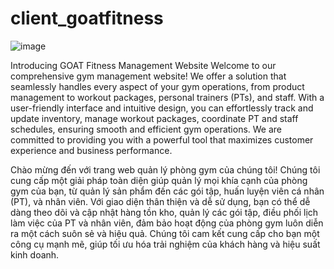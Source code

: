 # client_goatfitness
![image](https://github.com/LOKshadow2704/client_goatfitness/assets/99128199/2b4c13c8-c278-4bcc-8175-9bde31533e3e)

Introducing GOAT Fitness Management Website
Welcome to our comprehensive gym management website! We offer a solution that seamlessly handles every aspect of your gym operations, from product management to workout packages, personal trainers (PTs), and staff. With a user-friendly interface and intuitive design, you can effortlessly track and update inventory, manage workout packages, coordinate PT and staff schedules, ensuring smooth and efficient gym operations. We are committed to providing you with a powerful tool that maximizes customer experience and business performance.

Chào mừng đến với trang web quản lý phòng gym của chúng tôi! Chúng tôi cung cấp một giải pháp toàn diện giúp quản lý mọi khía cạnh của phòng gym của bạn, từ quản lý sản phẩm đến các gói tập, huấn luyện viên cá nhân (PT), và nhân viên. Với giao diện thân thiện và dễ sử dụng, bạn có thể dễ dàng theo dõi và cập nhật hàng tồn kho, quản lý các gói tập, điều phối lịch làm việc của PT và nhân viên, đảm bảo hoạt động của phòng gym luôn diễn ra một cách suôn sẻ và hiệu quả. Chúng tôi cam kết cung cấp cho bạn một công cụ mạnh mẽ, giúp tối ưu hóa trải nghiệm của khách hàng và hiệu suất kinh doanh.
